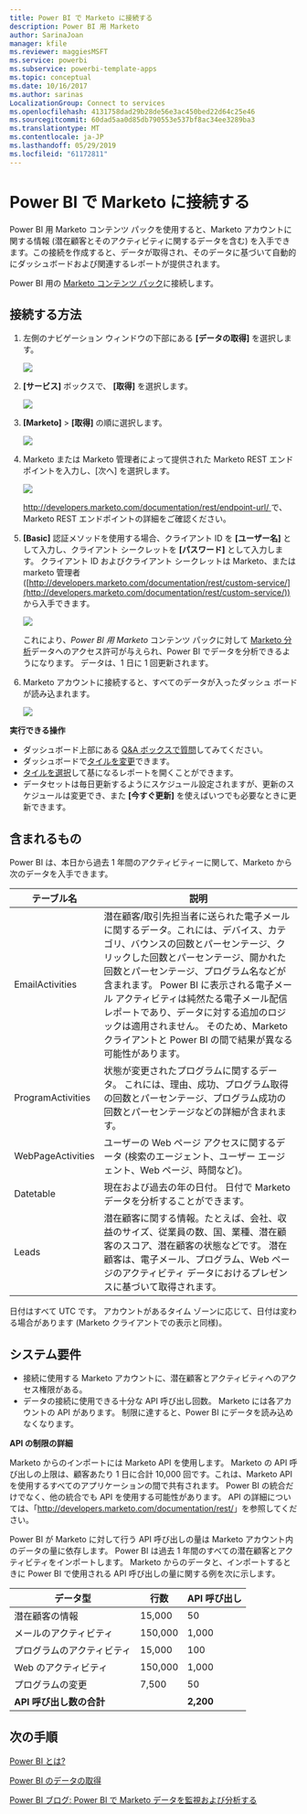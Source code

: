 ```yaml
---
title: Power BI で Marketo に接続する
description: Power BI 用 Marketo
author: SarinaJoan
manager: kfile
ms.reviewer: maggiesMSFT
ms.service: powerbi
ms.subservice: powerbi-template-apps
ms.topic: conceptual
ms.date: 10/16/2017
ms.author: sarinas
LocalizationGroup: Connect to services
ms.openlocfilehash: 4131758dad29b28de56e3ac450bed22d64c25e46
ms.sourcegitcommit: 60dad5aa0d85db790553e537bf8ac34ee3289ba3
ms.translationtype: MT
ms.contentlocale: ja-JP
ms.lasthandoff: 05/29/2019
ms.locfileid: "61172811"
---
```

# <a name="connect-to-marketo-with-power-bi"></a>Power BI で Marketo に接続する
Power BI 用 Marketo コンテンツ パックを使用すると、Marketo アカウントに関する情報 (潜在顧客とそのアクティビティに関するデータを含む) を入手できます。この接続を作成すると、データが取得され、そのデータに基づいて自動的にダッシュボードおよび関連するレポートが提供されます。

Power BI 用の [Marketo コンテンツ パック](https://app.powerbi.com/getdata/services/marketo)に接続します。

## <a name="how-to-connect"></a>接続する方法
1. 左側のナビゲーション ウィンドウの下部にある **[データの取得]** を選択します。
   
   ![](media/service-connect-to-marketo/pbi_getdata.png)
2. **[サービス]** ボックスで、 **[取得]** を選択します。
   
   ![](media/service-connect-to-marketo/pbi_getservices.png) 
3. **[Marketo]** \> **[取得]** の順に選択します。
   
   ![](media/service-connect-to-marketo/marketo.png)
4. Marketo または Marketo 管理者によって提供された Marketo REST エンドポイントを入力し、[次へ] を選択します。
   
   ![](media/service-connect-to-marketo/pbi_marketoconnect.png)
   
   [http://developers.marketo.com/documentation/rest/endpoint-url/ ](http://developers.marketo.com/documentation/rest/endpoint-url/) で、Marketo REST エンドポイントの詳細をご確認ください。
5. **[Basic]** 認証メソッドを使用する場合、クライアント ID を **[ユーザー名]** として入力し、クライアント シークレットを **[パスワード]** として入力します。 クライアント ID およびクライアント シークレットは Marketo、または marketo 管理者 ([http://developers.marketo.com/documentation/rest/custom-service/](http://developers.marketo.com/documentation/rest/custom-service/)) から入手できます。 
   
   ![](media/service-connect-to-marketo/pbi_marketosignin.png)
   
   これにより、*Power BI 用 Marketo* コンテンツ パックに対して [Marketo 分析](https://powerbi.microsoft.com/integrations/marketo)データへのアクセス許可が与えられ、Power BI でデータを分析できるようになります。 データは、1 日に 1 回更新されます。
6. Marketo アカウントに接続すると、すべてのデータが入ったダッシュ ボードが読み込まれます。
   
   ![](media/service-connect-to-marketo/pbi_marketodash.png)

**実行できる操作**

* ダッシュボード上部にある [Q&A ボックスで質問](consumer/end-user-q-and-a.md)してみてください。
* ダッシュボードで[タイルを変更](service-dashboard-edit-tile.md)できます。
* [タイルを選択](consumer/end-user-tiles.md)して基になるレポートを開くことができます。
* データセットは毎日更新するようにスケジュール設定されますが、更新のスケジュールは変更でき、また **[今すぐ更新]** を使えばいつでも必要なときに更新できます。

## <a name="whats-included"></a>含まれるもの
Power BI は、本日から過去 1 年間のアクティビティーに関して、Marketo から次のデータを入手できます。

| テーブル名 | 説明 |
| --- | --- |
| EmailActivities |潜在顧客/取引先担当者に送られた電子メールに関するデータ。これには、デバイス、カテゴリ、バウンスの回数とパーセンテージ、クリックした回数とパーセンテージ、開かれた回数とパーセンテージ、プログラム名などが含まれます。 Power BI に表示される電子メール アクティビティは純然たる電子メール配信レポートであり、データに対する追加のロジックは適用されません。 そのため、Marketo クライアントと Power BI の間で結果が異なる可能性があります。 |
| ProgramActivities |状態が変更されたプログラムに関するデータ。 これには、理由、成功、プログラム取得の回数とパーセンテージ、プログラム成功の回数とパーセンテージなどの詳細が含まれます。 |
| WebPageActivities |ユーザーの Web ページ アクセスに関するデータ (検索のエージェント、ユーザー エージェント、Web ページ、時間など)。 |
| Datetable |現在および過去の年の日付。  日付で Marketo データを分析することができます。 |
| Leads |潜在顧客に関する情報。たとえば、会社、収益のサイズ、従業員の数、国、業種、潜在顧客のスコア、潜在顧客の状態などです。 潜在顧客は、電子メール、プログラム、Web ページのアクティビティ データにおけるプレゼンスに基づいて取得されます。 |

日付はすべて UTC です。 アカウントがあるタイム ゾーンに応じて、日付は変わる場合があります (Marketo クライアントでの表示と同様)。

## <a name="system-requirements"></a>システム要件
* 接続に使用する Marketo アカウントに、潜在顧客とアクティビティへのアクセス権限がある。
* データの接続に使用できる十分な API 呼び出し回数。  Marketo には各アカウントの API があります。  制限に達すると、Power BI にデータを読み込めなくなります。 

**API の制限の詳細**

Marketo からのインポートには Marketo API を使用します。 Marketo の API 呼び出しの上限は、顧客あたり 1 日に合計 10,000 回です。これは、Marketo API を使用するすべてのアプリケーションの間で共有されます。 Power BI の統合だけでなく、他の統合でも API を使用する可能性があります。 API の詳細については、「<http://developers.marketo.com/documentation/rest/>」を参照してください。

Power BI が Marketo に対して行う API 呼び出しの量は Marketo アカウント内のデータの量に依存します。 Power BI は過去 1 年間のすべての潜在顧客とアクティビティをインポートします。 Marketo からのデータと、インポートするときに Power BI で使用される API 呼び出しの量に関する例を次に示します。  

| データ型 | 行数 | API 呼び出し |
| --- | --- | --- |
| 潜在顧客の情報 |15,000 |50 |
| メールのアクティビティ |150,000 |1,000 |
| プログラムのアクティビティ |15,000 |100 |
| Web のアクティビティ |150,000 |1,000 |
| プログラムの変更 |7,500 |50 |
| **API 呼び出し数の合計** | |**2,200** |

## <a name="next-steps"></a>次の手順
[Power BI とは?](power-bi-overview.md)

[Power BI のデータの取得](service-get-data.md)

[Power BI ブログ: Power BI で Marketo データを監視および分析する](http://blogs.msdn.com/b/powerbi/archive/2015/03/19/monitor-and-analyze-your-marketo-data-with-power-bi.aspx)

